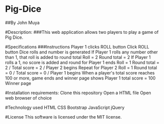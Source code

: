 # Pig-Dice

\##By John Muya

\#Description:
\###This web application  allows two players to play a game of Pig Dice.

\#Specifications
\###Instructions
Player 1 clicks ROLL button	Click ROLL button	Dice rolls and number is generated
If Player 1 rolls any number other than 1, that roll is added to round total	Roll = 2	Round total = 2
If Player 1 rolls a 1, no score is added and round for Player 1 ends	Roll = 1	Round total = 2 / Total score = 2 / Player 2 begins
Repeat for Player 2	Roll = 1	Round total = 0 / Total score = 0 / Player 1 begins
When a player's total score reaches 100 or more, game ends and winner page shows	Player 1 total score = 100	Winner page

\#Installation requirements:
Clone this repository
Open a HTML file
Open web browser of choice

\#Technology used
HTML
CSS
Bootstrap
JavaScript
jQuery

\#License
This software is licensed under the MIT license.
